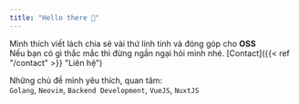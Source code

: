 ```yaml
---
title: "Hello there 👋"
---
```


Mình thích viết lách chia sẻ vài thứ linh tinh và đóng góp cho **OSS**  
Nếu bạn có gì thắc mắc thì đừng ngần ngại hỏi mình nhé. [Contact]({{< ref "/contact" >}} "Liên hệ")

Những chủ đề mình yêu thích, quan tâm:  
`Golang`, `Neovim`, `Backend Development`, `VueJS`, `NuxtJS`
